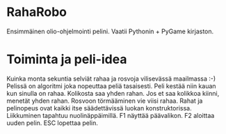 # RahaRobo
Ensimmäinen olio-ohjelmointi pelini. Vaatii Pythonin + PyGame kirjaston.

# Toiminta ja peli-idea
Kuinka monta sekuntia selviät rahaa ja rosvoja vilisevässä maailmassa :-)
Pelissä on algoritmi joka nopeuttaa peliä tasaisesti.
Peli kestää niin kauan kun sinulla on rahaa.
Kolikosta saa yhden rahan. Jos et saa kolikkoa kiinni, menetät yhden rahan.
Rosvoon törmääminen vie viisi rahaa.
Rahat ja pelinopeus ovat kaikki itse säädettävissä luokan konstruktorissa.
Liikkuminen tapahtuu nuolinäppäimillä. F1 näyttää päävalikon.
F2 aloittaa uuden pelin. ESC lopettaa pelin.
